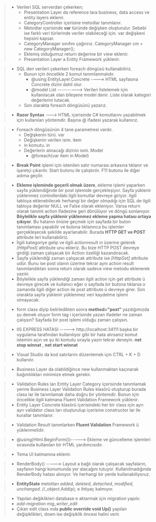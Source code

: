 > * Verileri SQL serverdan çekerken;
>   * Presentation Layer da reference lara business, data access ve entity layers eklenir.
>   * CategoryController içerisine metodlar tanımlanır.
>   * Metodlar içerisinde **var** türünde değişken oluşturulur. Sebebi ise farklı veri türlerinde veriler olabileceği için. var değişkeni hepsini kapsar.
>   * CategoryManager sınıfını çağırırız. CategoryManager cm = new CategoryManager();
>   * Eklemiş olduğumuz return değerine bir view eklenir.
>   * Presentation Layer a Entity Framework yüklenir.
	
	
> * SQL den verileri çekerken foreach döngüsü kullanabiliriz.
>	  * Bunun için öncelikle 2 komut tanımlanmalıdır.
>		  * @using EntityLayer.Concrete ----> HTML sayfasına Concrete dizini dahil olur.
>		  * @model List<Category> ----------> Verileri listelemek için kullanılacak olan bileşene model denir. Liste olarak kategori değerlerini tutacak.
> 	* Son olarakta foreach döngüsünü yazarız.
	
> * **Razor Syntax** ---> HTML içerisinde C# komutlarını yazabilmek için kullanılan yöntemdir. Başına @ ifadesi yazarak kullanırız.

> * Foreach döngüsünün 4 tane parametresi vardır.
> 	* Değişkenin türü. var
>	* Değişkenin verilen isim. item
> 	* in komutu. in
>	* Değerlerin alınacağı dizinin ismi. Model
>		* @foreach(var item in Model) 

> * **Break Point** işlemi için istenilen satır numarası arkasına tıklanır ve işaretçi çıkarılır. Start butonu ile çalıştırılır. F11 butonu ile diğer adıma geçilir.
	
> * **Ekleme işleminde geçerli olmak üzere**, ekleme işlemi yaparken sayfa yüklendiğinde bir post işlemide gerçekleşiyor. Sayfa yüklenir yüklenmez controllerdaki ilgili komutlar devreye giriyor. ilgili tabloya eklenebilecek herhangi bir değer olmadığı için SQL de ilgili tabloya değerler NULL ve False olarak ekleniyor. Varsa return olarak tanımlı action ifadesine geri dönülüyor ve döngü sonlanıyor. **Böylelikle sayfa yüklenir yüklenmez ekleme yapma hatası ortaya çıkıyor**. Bu hatanın önüne geçmek için sayfada bir buton tanımlaması yapabilir ve butona tıklanınca bu işlemler gerçekleşecek şekilde ayarlanabilir. Burada **HTTP GET ve POST** attribute leri kullanabiliriz.
> * İlgili kategoriye gelip ve ilgili actionresult ın üzerine gelerek *[HttpPost]* attribute unu ekleriz. Bu bize HTTP POST devreye girdiği zaman çalışacak bir Action özelliği kazandıracak. 
> * Sayfa yüklendiği zaman çalışacak attribute ise *[HttpGet]* attribute udür. Bunu ise post olanın üzerine tekrar aynı action result tanımlandıktan sonra return olarak sadece view metodu eklenerek yazılır. 
> * Böylelikle sayfa yüklendiği zaman ilgili action için get attribute ü devreye girecek ve kullanıcı eğer o sayfada bir butona tıklarsa o zamanda ilgili diğer action ile post attribute ü devreye girer. Son olarakta sayfa yüklenir yüklenmez veri kaydetme işlemi olmayacak. 

> * form class diyip belirledikten sonra **method="post"** yazdığımızda şu demek oluyor form tag i içerisinde yazan ifadeler ne zaman çalışsın? Sayfada bir post işlemi olduğu zaman çalışsın.
	
> * IIS EXPRESS HATASI -----> http://localhost:34111 başka bir uygulama tarafından kullanılıyor gibi bir hata alırsanız komut istemini açın ve şu iki komutu sırayla yazın tekrar deneyin. **net stop winnat** , **net start winnat**
	
> * Visual Studio da kod satırlarını düzenlemek için CTRL + K + D kullanılır.

> * Business Layer da olabildiğince new kullanmaktan kaçınarak bağımlılıkları minimize etmek gerekir.
	
> * Validation Rules ları Entity Layer Category içerisinde tanımlamak yerine Business Layer Validation Rules klasörü oluşturup burada class lar ile tanımlamak daha doğru bir yöntemdir. Bunun için öncelikle ilgili katmana Fluent Validation Framework yüklenir.
> * Entity Layer Concrete klasörü içerisindeki her bir class için ayrı ayrı validator class ları oluşturulup içerisine constructor lar ile kurallar tanımlanır.

> * Validation Result tanımlarken **Fluent Validation** Framework ü yüklenmelidir.
	
> * @using(Html.BeginForm())-----> Ekleme ve güncelleme işlemleri sırasında kullanılan bir HTML yardımcısıdır.
	
> * Tema UI katmanına eklenir.
	
> * RenderBody() -----> Layout a bağlı olarak çalışacak sayfaların, sayfanın hangi konumunda yer alacağını tutuyor. Kullanılmadığında RenderBody hatası alınıyor. Ve herhangi bir yerde kullanabiliyoruz.
	
> * **EntityState** metotları *added*, *deleted*, *detached*, *modified*, *unchanged*. //_object.Add(p); e ihtiyaç kalmıyor.
	
> * Yapılan değiklikleri database e aktarmak için migration yapılır. 
> * *add-migration mig_writer_edit*
> * Çıkan edit class ında **public override void Up()** yapılan değişiklikleri, down ise değişiklik öncesi halini verir.













  

	

	


	




 




